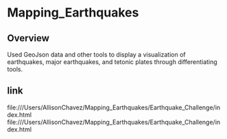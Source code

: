 # Mapping_Earthquakes
## Overview
Used GeoJson data and other tools to display a visualization of earthquakes, major earthquakes, and tetonic plates through differentiating tools.




## link
file:///Users/AllisonChavez/Mapping_Earthquakes/Earthquake_Challenge/index.html
file:///Users/AllisonChavez/Mapping_Earthquakes/Earthquake_Challenge/index.html
